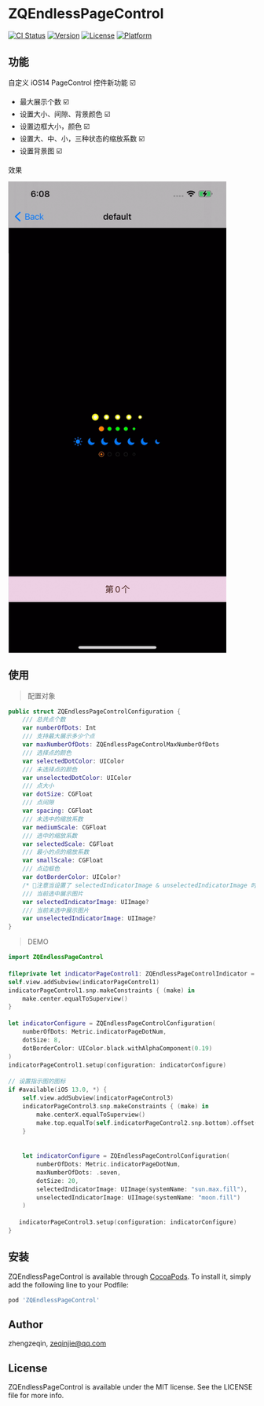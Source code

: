 # ZQEndlessPageControl

[![CI Status](https://img.shields.io/travis/zhengzeqin/ZQEndlessPageControl.svg?style=flat)](https://travis-ci.org/zhengzeqin/ZQEndlessPageControl)
[![Version](https://img.shields.io/cocoapods/v/ZQEndlessPageControl.svg?style=flat)](https://cocoapods.org/pods/ZQEndlessPageControl)
[![License](https://img.shields.io/cocoapods/l/ZQEndlessPageControl.svg?style=flat)](https://cocoapods.org/pods/ZQEndlessPageControl)
[![Platform](https://img.shields.io/cocoapods/p/ZQEndlessPageControl.svg?style=flat)](https://cocoapods.org/pods/ZQEndlessPageControl)

## 功能

自定义 iOS14 PageControl 控件新功能 ☑️
- 最大展示个数 ☑️
- 设置大小、间隙、背景颜色 ☑️
- 设置边框大小，颜色 ☑️
- 设置大、中、小，三种状态的缩放系数 ☑️
- 设置背景图 ☑️

效果

<img src="https://github.com/zeqinjie/ZQEndlessPageControl/blob/master/assets/1.gif" width="444" height="960" align="middle"/>

## 使用

> 配置对象

```swift
public struct ZQEndlessPageControlConfiguration {
    /// 总共点个数
    var numberOfDots: Int
    /// 支持最大展示多少个点
    var maxNumberOfDots: ZQEndlessPageControlMaxNumberOfDots
    /// 选择点的颜色
    var selectedDotColor: UIColor
    /// 未选择点的颜色
    var unselectedDotColor: UIColor
    /// 点大小
    var dotSize: CGFloat
    /// 点间隙
    var spacing: CGFloat
    /// 未选中的缩放系数
    var mediumScale: CGFloat
    /// 选中的缩放系数
    var selectedScale: CGFloat
    /// 最小的点的缩放系数
    var smallScale: CGFloat
    /// 点边框色
    var dotBorderColor: UIColor?
    /* 📢注意当设置了 selectedIndicatorImage & unselectedIndicatorImage 时候，不展示默认的圆点*/
    /// 当前选中展示图片
    var selectedIndicatorImage: UIImage?
    /// 当前未选中展示图片
    var unselectedIndicatorImage: UIImage?
}
```

> DEMO

```swift
import ZQEndlessPageControl

fileprivate let indicatorPageControl1: ZQEndlessPageControlIndicator = ZQEndlessPageControlIndicator()
self.view.addSubview(indicatorPageControl1)
indicatorPageControl1.snp.makeConstraints { (make) in
    make.center.equalToSuperview()
}
    
let indicatorConfigure = ZQEndlessPageControlConfiguration(
    numberOfDots: Metric.indicatorPageDotNum,
    dotSize: 8,
    dotBorderColor: UIColor.black.withAlphaComponent(0.19)
)
indicatorPageControl1.setup(configuration: indicatorConfigure)

// 设置指示图的图标
if #available(iOS 13.0, *) {
    self.view.addSubview(indicatorPageControl3)
    indicatorPageControl3.snp.makeConstraints { (make) in
        make.centerX.equalToSuperview()
        make.top.equalTo(self.indicatorPageControl2.snp.bottom).offset(10)
    }
    
    
    let indicatorConfigure = ZQEndlessPageControlConfiguration(
        numberOfDots: Metric.indicatorPageDotNum,
        maxNumberOfDots: .seven,
        dotSize: 20,
        selectedIndicatorImage: UIImage(systemName: "sun.max.fill"),
        unselectedIndicatorImage: UIImage(systemName: "moon.fill")
    )
    
   indicatorPageControl3.setup(configuration: indicatorConfigure)
}
```

## 安装

ZQEndlessPageControl is available through [CocoaPods](https://cocoapods.org). To install
it, simply add the following line to your Podfile:

```ruby
pod 'ZQEndlessPageControl'
```

## Author

zhengzeqin, zeqinjie@qq.com


## License

ZQEndlessPageControl is available under the MIT license. See the LICENSE file for more info.
